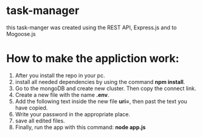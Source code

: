 # task-manager

this task-manger was created using the REST API, Express.js and to Mogoose.js

# How to make the appliction work:

1. After you install the repo in your pc.
2. install all needed dependencies by using the command **npm install**.
3. Go to the mongoDB and create new cluster. Then copy the connect link.
4. Create a new file with the name **.env**.
5. Add the following text inside the new file **uri=**, then past the text you have copied.
6. Write your password in the appropriate place.
7. save all edited files.
8. Finally, run the app with this command: **node app.js**
